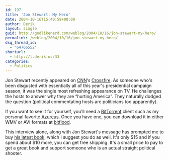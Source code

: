 ```yaml
---
id: 197
title: 'Jon Stewart: My Hero'
date: 2004-10-16T15:40:58+00:00
author: Derik
layout: single
guid: http://godlikenerd.com/weblog/2004/10/16/jon-stewart-my-hero/
permalink: /weblog/2004/10/16/jon-stewart-my-hero/
dsq_thread_id:
  - "64766552"
shorturl:
  - http://l.derik.us/33
categories:
  - Politics
---
```

Jon Stewart recently appeared on [CNN](http://www.cnn.com)&#8216;s [Crossfire](http://www.cnn.com/CNN/Programs/crossfire/). As someone who's been disgusted with essentially all of this year's presidential campaign season, it was the single most refreshing appearance on TV. He challenges the hosts to answer why they are &#8220;hurting America&#8221;. They naturally dodged the question (political commentating hosts are politicians too apparently).

If you want to see it for yourself, you'll need a [BitTorrent](http://bittorrent.com) client such as my personal favorite [Azureus](http://azureus.sourceforge.net). Once you have one, you can download it in either WMV or AVI formats at [bitflood](http://bitflood.org:8080/?file=791b2f5d95a54d1381b85f271b51f71e73964185).

This interview alone, along with Jon Stewart's message has prompted me to buy [his latest book](http://www.amazon.com/exec/obidos/tg/detail/-/0446532681/qid=1097955385/sr=1-1/ref=sr_1_1/102-4543573-3082522?v=glance&s=books), which I suggest you do as well. It's only $15 and if you spend about $10 more, you can get free shipping. It's a small price to pay to get a great book and support someone who is an actual straight political shooter.